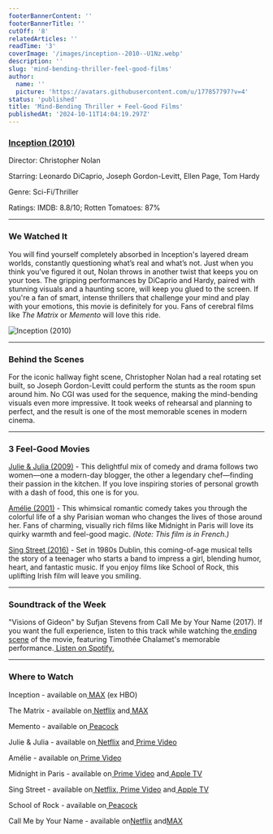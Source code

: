 ```yaml
---
footerBannerContent: ''
footerBannerTitle: ''
cutOff: '8'
relatedArticles: ''
readTime: '3'
coverImage: '/images/inception--2010--U1Nz.webp'
description: ''
slug: 'mind-bending-thriller-feel-good-films'
author:
  name: ''
  picture: 'https://avatars.githubusercontent.com/u/177857797?v=4'
status: 'published'
title: 'Mind-Bending Thriller + Feel-Good Films'
publishedAt: '2024-10-11T14:04:19.297Z'
---
```


### [Inception (2010)](https://www.imdb.com/title/tt1375666/)

Director: Christopher Nolan

Starring: Leonardo DiCaprio, Joseph Gordon-Levitt, Ellen Page, Tom Hardy

Genre: Sci-Fi/Thriller

Ratings: IMDB: 8.8/10; Rotten Tomatoes: 87%

---

### We Watched It

You will find yourself completely absorbed in Inception's layered dream worlds, constantly questioning what’s real and what’s not. Just when you think you’ve figured it out, Nolan throws in another twist that keeps you on your toes. The gripping performances by DiCaprio and Hardy, paired with stunning visuals and a haunting score, will keep you glued to the screen. If you're a fan of smart, intense thrillers that challenge your mind and play with your emotions, this movie is definitely for you. Fans of cerebral films like *The Matrix* or *Memento* will love this ride.

![Inception (2010)](/images/inception--2010--kyMT.webp)

---

### Behind the Scenes

For the iconic hallway fight scene, Christopher Nolan had a real rotating set built, so Joseph Gordon-Levitt could perform the stunts as the room spun around him. No CGI was used for the sequence, making the mind-bending visuals even more impressive. It took weeks of rehearsal and planning to perfect, and the result is one of the most memorable scenes in modern cinema.

---

### 3 Feel-Good Movies

[Julie & Julia (2009)](https://www.imdb.com/title/tt1135503/) - This delightful mix of comedy and drama follows two women—one a modern-day blogger, the other a legendary chef—finding their passion in the kitchen. If you love inspiring stories of personal growth with a dash of food, this one is for you.

[Amélie (2001)](https://www.imdb.com/title/tt0211915/) - This whimsical romantic comedy takes you through the colorful life of a shy Parisian woman who changes the lives of those around her. Fans of charming, visually rich films like Midnight in Paris will love its quirky warmth and feel-good magic. *(Note: This film is in French.)*

[Sing Street (2016)](https://www.imdb.com/title/tt3544112/) - Set in 1980s Dublin, this coming-of-age musical tells the story of a teenager who starts a band to impress a girl, blending humor, heart, and fantastic music. If you enjoy films like School of Rock, this uplifting Irish film will leave you smiling.

---

### Soundtrack of the Week

"Visions of Gideon" by Sufjan Stevens from Call Me by Your Name (2017). If you want the full experience, listen to this track while watching the[ ending scene](https://www.youtube.com/watch?v=O65N5WuQfSU) of the movie, featuring Timothée Chalamet's memorable performance.[ Listen on Spotify.](https://open.spotify.com/track/0SUDiaR0qm30fXVGPjPvRp)

---

### Where to Watch

Inception - available on[ MAX](https://www.max.com/rs/en/movies/inception/14552c93-d318-4563-a00b-343df7e35d0b?utm_source=universal_search) (ex HBO)

The Matrix - available on[ Netflix](https://www.netflix.com/rs/title/20557937?source=35) and[ MAX](https://www.max.com/rs/en/movies/matrix/012cacbd-5893-4379-b7a6-d3737c61d4b5?utm_source=universal_search)

Memento - available on[ Peacock](https://www.peacocktv.com/watch-online/movies/memento/c375a0e4-f17e-330b-bf4f-0dcd16dfe670)

Julie & Julia - available on[ Netflix](https://www.netflix.com/ca/title/70112732) and[ Prime Video](https://www.amazon.com/Julie-Julia-Meryl-Streep/dp/B002VXDOT8)

Amélie - available on[ Prime Video](https://www.amazon.com/Amelie-English-Subtitled-Audrey-Tautou/dp/B006LXQID8)

Midnight in Paris - available on[ Prime Video](https://www.amazon.com/Midnight-Paris-Kathy-Bates/dp/B006AN78XS) and[ Apple TV](https://tv.apple.com/us/movie/midnight-in-paris/umc.cmc.2y8vzdbwligazb3681mvrd76j)

Sing Street - available on[ Netflix](https://www.netflix.com/title/80096631),[ Prime Video](https://www.amazon.com/Sing-Street-Lucy-Boynton/dp/B01IJD186E) and[ Apple TV](https://tv.apple.com/us/movie/sing-street/umc.cmc.1jk37m6b0jhoiiegdqd75cvuz)

School of Rock - available on[ Peacock](https://www.peacocktv.com/watch-online/movies/the-school-of-rock/6f39e32c-3dfc-32dd-8191-ac52bf5bf451)

Call Me by Your Name - available on[Netflix](https://www.netflix.com/rs/title/80169498?source=35) and[MAX](https://www.max.com/rs/en/movies/call-me-by-your-name/fecb0795-bd1f-43c8-b89d-c83585a9cd28?utm_source=universal_search)